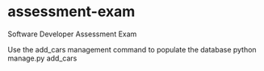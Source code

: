 # assessment-exam
Software Developer Assessment Exam

Use the add_cars management command to populate the database
python manage.py add_cars


